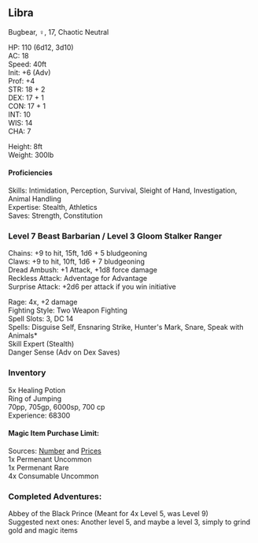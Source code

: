 ## Libra
Bugbear, ♀, 17, Chaotic Neutral

HP: 110 (6d12, 3d10) \
AC: 18 \
Speed: 40ft \
Init: +6 (Adv) \
Prof: +4 \
STR: 18 + 2 \
DEX: 17 + 1 \
CON: 17 + 1 \
INT: 10 \
WIS: 14 \
CHA: 7 

Height: 8ft \
Weight: 300lb

#### Proficiencies
Skills: Intimidation, Perception, Survival, Sleight of Hand, Investigation, Animal Handling \
Expertise: Stealth, Athletics \
Saves: Strength, Constitution

### Level 7 Beast Barbarian / Level 3 Gloom Stalker Ranger

Chains: +9 to hit, 15ft, 1d6 + 5 bludgeoning \
Claws: +9 to hit, 10ft, 1d6 + 7 bludgeoning \
Dread Ambush: +1 Attack, +1d8 force damage \
Reckless Attack: Adventage for Advantage \
Surprise Attack: +2d6 per attack if you win initiative

Rage: 4x, +2 damage \
Fighting Style: Two Weapon Fighting \
Spell Slots: 3, DC 14 \
Spells: Disguise Self, Ensnaring Strike, Hunter's Mark, Snare, Speak with Animals* \
Skill Expert (Stealth) \
Danger Sense (Adv on Dex Saves)

### Inventory
5x Healing Potion \
Ring of Jumping \
70pp, 705gp, 6000sp, 700 cp \
Experience: 68300

#### Magic Item Purchase Limit: 
Sources: [Number](https://rpg.stackexchange.com/questions/89814/how-rare-are-magic-items-and-how-many-should-i-be-handing-out) and [Prices](https://drive.google.com/file/d/0B8XAiXpOfz9cMWt1RTBicmpmUDg/view?resourcekey=0-ceHUken0_UhQ3Apa6g4SJA) \
1x Permenant Uncommon \
1x Permenant Rare \
4x Consumable Uncommon

### Completed Adventures:
Abbey of the Black Prince (Meant for 4x Level 5, was Level 9) \
Suggested next ones: Another level 5, and maybe a level 3, simply to grind gold and magic items
